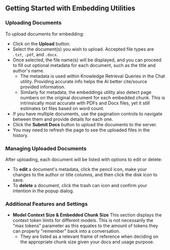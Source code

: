 ## Getting Started with Embedding Utilities

### Uploading Documents
To upload documents for embedding:
- Click on the **Upload** button.
- Select the document(s) you wish to upload. Accepted file types are `.txt`, `.pdf`, and `.docx`.
- Once selected, the file name(s) will be displayed, and you can proceed to fill out optional metadata for each document, such as the title and author's name.
    - The metadata is used within Knowledge Retrieval Queries in the Chat utility. Providing accurate info helps the AI better cite/source provided information.
    - Similarly for metadata, the embeddings utility also detect page numbers on the original document for each embedded chunk. This is intrinsically most accurate with PDFs and Docx files, yet it still estimates txt files based on word count.
- If you have multiple documents, use the pagination controls to navigate between them and provide details for each one.
- Click the **Submit Docs** button to upload the documents to the server.
- You may need to refresh the page to see the uploaded files in the history.

### Managing Uploaded Documents
After uploading, each document will be listed with options to edit or delete:
- To **edit** a document's metadata, click the pencil icon, make your changes to the author or title columns, and then click the disk icon to save.
- To **delete** a document, click the trash can icon and confirm your intention in the popup dialog.


### Additional Features and Settings
- **Model Context Size & Embedded Chunk Size** This section displays the context token limits for different models. This is not necessarily the "max tokens" parameter as this equates to the amount of tokens they can properly "remember" back into a conversation. 
  - They are listed as a relevant frame of reference when deciding on the appropriate chunk size given your docs and usage purpose.
